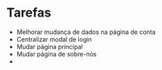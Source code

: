 # Tarefas
- Melhorar mudança de dados na página de conta
- Centralizar modal de login
- Mudar página principal
- Mudar página de sobre-nós
- 